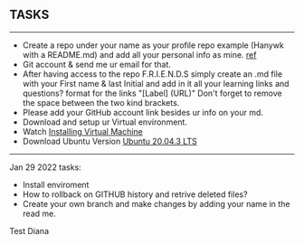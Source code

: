 ## TASKS
---
- Create a repo under your name as your profile repo example (Hanywk with a README.md) and add all your personal info as mine. [ref](https://github.com/therayy)
- Git account & send me ur email for that.
- After having access to the repo F.R.I.E.N.D.S simply create an .md file with your First name & last Initial and add in it all your learning links and questions? 
format for the links "[Label] (URL)" Don't forget to remove the space between the two kind brackets.
- Please add your GitHub account link besides ur info on your md.
- Download and setup ur Virtual environment.
- Watch [Installing Virtual Machine](https://www.youtube.com/watch?v=x5MhydijWmc)
- Download Ubuntu Version [Ubuntu 20.04.3 LTS](https://ubuntu.com/download/desktop)
---
Jan 29 2022 tasks:
- Install enviroment
- How to rollback on GITHUB history and retrive deleted files?
- Create your own branch and make changes by adding your name in the read me.


Test Diana
